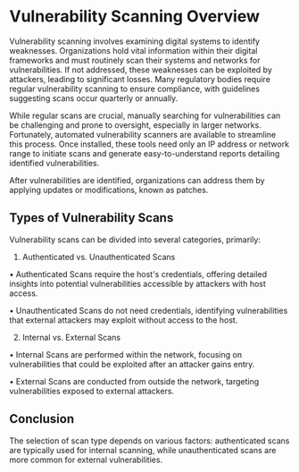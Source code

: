 # Vulnerability Scanning Overview 

Vulnerability scanning involves examining digital systems to identify weaknesses. Organizations hold vital information within their digital frameworks and must routinely scan their systems and networks for vulnerabilities. If not addressed, these weaknesses can be exploited by attackers, leading to significant losses. Many regulatory bodies require regular vulnerability scanning to ensure compliance, with guidelines suggesting scans occur quarterly or annually. 

While regular scans are crucial, manually searching for vulnerabilities can be challenging and prone to oversight, especially in larger networks. Fortunately, automated vulnerability scanners are available to streamline this process. Once installed, these tools need only an IP address or network range to initiate scans and generate easy-to-understand reports detailing identified vulnerabilities. 

After vulnerabilities are identified, organizations can address them by applying updates or modifications, known as patches. 

## Types of Vulnerability Scans 

Vulnerability scans can be divided into several categories, primarily: 

1. Authenticated vs. Unauthenticated Scans 

• Authenticated Scans require the host's credentials, offering detailed insights into potential vulnerabilities accessible by attackers with host access. 

• Unauthenticated Scans do not need credentials, identifying vulnerabilities that external attackers may exploit without access to the host. 

2. Internal vs. External Scans 

• Internal Scans are performed within the network, focusing on vulnerabilities that could be exploited after an attacker gains entry. 

• External Scans are conducted from outside the network, targeting vulnerabilities exposed to external attackers. 

## Conclusion

The selection of scan type depends on various factors: authenticated scans are typically used for internal scanning, while unauthenticated scans are more common for external vulnerabilities.